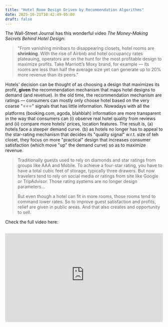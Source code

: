 ```yaml
---
title: "Hotel Room Design Driven by Recommendation Algorithms"
date: 2025-10-21T10:42:49-05:00
draft: false
---
```


The Wall-Street Journal has this wonderful video *The Money-Making Secrets Behind Hotel Design*:

> "From vanishing minibars to disappearing closets, hotel rooms are **shrinking**. With the rise of Airbnb and hotel occupancy rates plateauing, operators are on the hunt for the most profitable design to maximize profits. Take Marriott’s Moxy brand, for example — its rooms are less than half the average size yet can generate up to 20% more revenue than its peers."

Hotels' decision can be thought of as choosing a design that maximizes its profit, **given** the recommendation mechanism that maps hotel designs to demand (and revenue). In the old time, the recommendation mechanism are ratings — consumers can mostly only choose hotel based on the very coarse "⭐️⭐️⭐️" signals that has little information. Nowadays with all the platforms (booking.com, agoda, blahblah) information are more transparent in the way that consumers can (i) observe real hotel quality from reviews and (ii) compare more hotels' prices, location features. The result is, (a) hotels face a steeper demand curve. (b) as hotels no longer has to appeal to the star-rating mechanism that decides its "quality signal" w.r.t. size of teh closet, they focus on more "practical" design that increases consumer satisfaction (which move "up" the demand curve) so as to maximize revenue.

> Traditionally guests used to rely on diamonds and star ratings from groups like AAA and Mobile. To achieve a four-star rating, you have to have a total cubic feet of storage, typically three drawers. But now travelers tend to rely on social media or ratings from site like Google or TripAdvisor. Those rating systems are no longer design parameters...
>
> But even though a hotel can fit in more rooms, those rooms tend to command lower rates. So to improve guest satisfaction and profits, relief are given in public areas. And that also creates and opportunity to sell.

Check the full video here:

<div style="position: relative; padding-bottom: 56.25%; height: 0; overflow: hidden; max-width: 100%; margin: 2em auto; display: block;">
  <iframe 
    src="https://www.youtube-nocookie.com/embed/116cwKs2XQs?si=dszxp9p3GPlN6oIZ" 
    title="YouTube video player" 
    frameborder="0" 
    allow="accelerometer; autoplay; clipboard-write; encrypted-media; gyroscope; picture-in-picture; web-share" 
    referrerpolicy="strict-origin-when-cross-origin" 
    allowfullscreen
    style="position: absolute; top: 0; left: 0; width: 100%; height: 100%;">
  </iframe>
</div>
